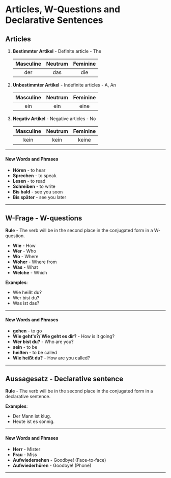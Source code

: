 # Articles, W-Questions and Declarative Sentences

## Articles

1. **Bestimmter Artikel** - Definite article - The

   | Masculine | Neutrum | Feminine |
   | :-------: | :-----: | :------: |
   |    der    |   das   |   die    |

1. **Unbestimmter Artikel** - Indefinite articles - A, An

   | Masculine | Neutrum | Feminine |
   | :-------: | :-----: | :------: |
   |    ein    |   ein   |   eine   |

1. **Negativ Artikel** - Negative articles - No

   | Masculine | Neutrum | Feminine |
   | :-------: | :-----: | :------: |
   |   kein    |  kein   |  keine   |

---

#### New Words and Phrases

- **Hören** - to hear
- **Sprechen** - to speak
- **Lesen** - to read
- **Schreiben** - to write
- **Bis bald** - see you soon
- **Bis später** - see you later

---

## W-Frage - W-questions

**Rule** - The verb will be in the second place in the conjugated form in a W-question.

- **Wie** - How
- **Wer** - Who
- **Wo** - Where
- **Woher** - Where from
- **Was** - What
- **Welche** - Which

**Examples**:

- Wie heißt du?
- Wer bist du?
- Was ist das?

---

#### New Words and Phrases

- **gehen** - to go
- **Wie geht's?/ Wie geht es dir?** - How is it going?
- **Wer bist du?** - Who are you?
- **sein** - to be
- **heißen** - to be called
- **Wie heißt du?** - How are you called?

---

## Aussagesatz - Declarative sentence

**Rule** - The verb will be in the second place in the conjugated form in a declarative sentence.

**Examples**:

- Der Mann ist klug.
- Heute ist es sonnig.

---

#### New Words and Phrases

- **Herr** - Mister
- **Frau** - Miss
- **Aufwiedersehen** - Goodbye! (Face-to-face)
- **Aufwiederhören** - Goodbye! (Phone)

---
